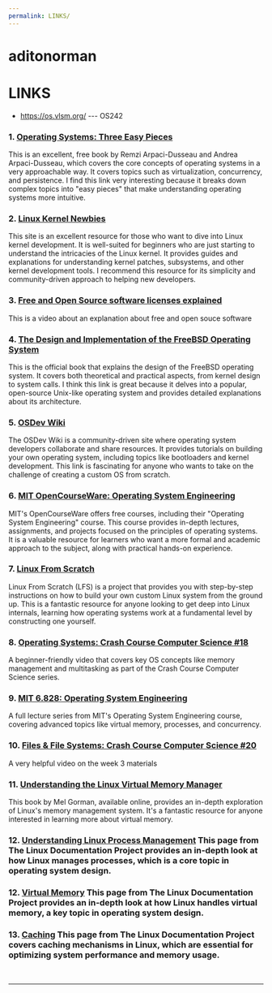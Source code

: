 ```yaml
---
permalink: LINKS/
---
```


# aditonorman 
# LINKS

* <https://os.vlsm.org/> --- OS242

### 1. [Operating Systems: Three Easy Pieces](http://pages.cs.wisc.edu/~remzi/OSTEP/)
This is an excellent, free book by Remzi Arpaci-Dusseau and Andrea Arpaci-Dusseau, which covers the core concepts of operating systems in a very approachable way. It covers topics such as virtualization, concurrency, and persistence. I find this link very interesting because it breaks down complex topics into "easy pieces" that make understanding operating systems more intuitive.

### 2. [Linux Kernel Newbies](https://kernelnewbies.org/)
This site is an excellent resource for those who want to dive into Linux kernel development. It is well-suited for beginners who are just starting to understand the intricacies of the Linux kernel. It provides guides and explanations for understanding kernel patches, subsystems, and other kernel development tools. I recommend this resource for its simplicity and community-driven approach to helping new developers.

### 3. [Free and Open Source software licenses explained](https://www.youtube.com/watch?v=UMIG4KnM8xw&pp=ygUmZnJlZSBzb2Z0d2FyZSBhbmQgb3BlbiBzb3VyY2Ugc29mdHdhcmU%3D)
This is a video about an explanation about free and open souce software

### 4. [The Design and Implementation of the FreeBSD Operating System](https://www.freebsd.org/doc/en_US.ISO8859-1/books/design-44bsd/)
This is the official book that explains the design of the FreeBSD operating system. It covers both theoretical and practical aspects, from kernel design to system calls. I think this link is great because it delves into a popular, open-source Unix-like operating system and provides detailed explanations about its architecture.

### 5. [OSDev Wiki](https://wiki.osdev.org/Main_Page)
The OSDev Wiki is a community-driven site where operating system developers collaborate and share resources. It provides tutorials on building your own operating system, including topics like bootloaders and kernel development. This link is fascinating for anyone who wants to take on the challenge of creating a custom OS from scratch.

### 6. [MIT OpenCourseWare: Operating System Engineering](https://ocw.mit.edu/courses/electrical-engineering-and-computer-science/6-828-operating-system-engineering-fall-2012/)
MIT's OpenCourseWare offers free courses, including their "Operating System Engineering" course. This course provides in-depth lectures, assignments, and projects focused on the principles of operating systems. It is a valuable resource for learners who want a more formal and academic approach to the subject, along with practical hands-on experience.

### 7. [Linux From Scratch](http://www.linuxfromscratch.org/)
Linux From Scratch (LFS) is a project that provides you with step-by-step instructions on how to build your own custom Linux system from the ground up. This is a fantastic resource for anyone looking to get deep into Linux internals, learning how operating systems work at a fundamental level by constructing one yourself.

### 8. [Operating Systems: Crash Course Computer Science #18](https://www.youtube.com/watch?v=26QPDBe-NB8)
A beginner-friendly video that covers key OS concepts like memory management and multitasking as part of the Crash Course Computer Science series.

### 9. [MIT 6.828: Operating System Engineering](https://www.youtube.com/playlist?list=PLUl4u3cNGP61hsJNdULdudlRL493b-XZf)
A full lecture series from MIT's Operating System Engineering course, covering advanced topics like virtual memory, processes, and concurrency.

### 10. [Files & File Systems: Crash Course Computer Science #20](https://www.youtube.com/watch?v=KN8YgJnShPM)
A very helpful video on the week 3 materials

### 11. [Understanding the Linux Virtual Memory Manager](https://www.kernel.org/doc/gorman/html/understand/understand013.html)
This book by Mel Gorman, available online, provides an in-depth exploration of Linux's memory management system. It's a fantastic resource for anyone interested in learning more about virtual memory.

### 12. [Understanding Linux Process Management](https://www.tldp.org/LDP/tlk/kernel/processes.html) This page from The Linux Documentation Project provides an in-depth look at how Linux manages processes, which is a core topic in operating system design.

### 12. [Virtual Memory](https://www.tldp.org/LDP/tlk/mm/memory.html) This page from The Linux Documentation Project provides an in-depth look at how Linux handles virtual memory, a key topic in operating system design.

### 13. [Caching](https://www.tldp.org/LDP/tlk/cache/cache.html) This page from The Linux Documentation Project covers caching mechanisms in Linux, which are essential for optimizing system performance and memory usage.
<br>
<hr>
